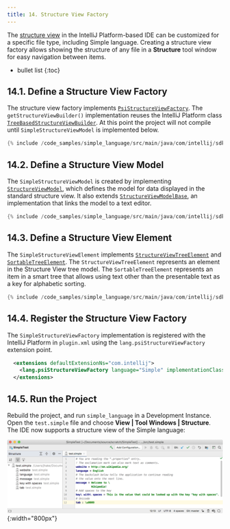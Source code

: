 ```yaml
---
title: 14. Structure View Factory
---
```


The [structure view](/reference_guide/custom_language_support/structure_view.md) in the IntelliJ Platform-based IDE can be customized for a specific file type, including Simple language.
Creating a structure view factory allows showing the structure of any file in a **Structure** tool window for easy navigation between items.

* bullet list
{:toc}

## 14.1. Define a Structure View Factory
The structure view factory implements [`PsiStructureViewFactory`](upsource:///community/platform/editor-ui-api/src/com/intellij/lang/PsiStructureViewFactory.java).
The `getStructureViewBuilder()` implementation reuses the IntelliJ Platform class [`TreeBasedStructureViewBuilder`](upsource:///community/platform/editor-ui-api/src/com/intellij/ide/structureView/TreeBasedStructureViewBuilder.java).
At this point the project will not compile until `SimpleStructureViewModel` is implemented below.
```java
{% include /code_samples/simple_language/src/main/java/com/intellij/sdk/language/SimpleStructureViewFactory.java %}
```

## 14.2. Define a Structure View Model
The `SimpleStructureViewModel` is created by implementing [`StructureViewModel`](upsource:///platform/editor-ui-api/src/com/intellij/ide/structureView/StructureViewModel.java), which defines the model for data displayed in the standard structure view. 
It also extends [`StructureViewModelBase`](upsource:///community/platform/editor-ui-api/src/com/intellij/ide/structureView/StructureViewModelBase.java), an implementation that links the model to a text editor.
```java
{% include /code_samples/simple_language/src/main/java/com/intellij/sdk/language/SimpleStructureViewModel.java %}
```

## 14.3. Define a Structure View Element
The `SimpleStructureViewElement` implements [`StructureViewTreeElement`](upsource:///platform/editor-ui-api/src/com/intellij/ide/structureView/StructureViewTreeElement.java) and [`SortableTreeElement`](upsource:///platform/editor-ui-api/src/com/intellij/ide/util/treeView/smartTree/SortableTreeElement.java).
The `StructureViewTreeElement` represents an element in the Structure View tree model.
The `SortableTreeElement` represents an item in a smart tree that allows using text other than the presentable text as a key for alphabetic sorting. 
```java
{% include /code_samples/simple_language/src/main/java/com/intellij/sdk/language/SimpleStructureViewElement.java %}
```

## 14.4. Register the Structure View Factory
The `SimpleStructureViewFactory` implementation is registered with the IntelliJ Platform in `plugin.xml` using the `lang.psiStructureViewFactory` extension point.
```xml
  <extensions defaultExtensionNs="com.intellij">
    <lang.psiStructureViewFactory language="Simple" implementationClass="com.intellij.sdk.language.SimpleStructureViewFactory"/>
  </extensions>
```

## 14.5. Run the Project
Rebuild the project, and run `simple_language` in a Development Instance.
Open the `test.simple` file and choose **View \| Tool Windows \| Structure**.
The IDE now supports a structure view of the Simple language:

![Structure View](img/structure_view.png){:width="800px"}
